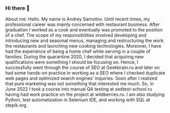 ### Hi there 👋

About me: 
Hello. My name is Andrey Samoilov. Until recent times, my professional career was mainly concerned with restaurant business. After graduation I worked as a cook and eventually was promoted to the position of a chef. The scope of my responsibilities involved developing and introducing new and seasonal menus, managing and restructuring the work the restaurants and launching new cooking technologies. Moreover, I have had the experience of being a home chef while serving in a couple of families. 
During the quarantine 2020, I decided that acquiring new qualifications were something I should be focusing on. Hence, I successfully went through the course of SEO at Geekbrain.ru and later on had some hands-on practice in working as a SEO where I checked duplicate web pages and optimized search engines’ inquiries. Soon after I realized that pure marketing was not something that interested me much.
So, in June 2022 I took a course into manual QA testing at sedtest-school.ru having had work practice on the project at wildberries.ru. I am also studying Python, test automatization in Selenium IDE, and working with SQL at stepik.org. 


